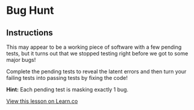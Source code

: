 # Bug Hunt

## Instructions

This may appear to be a working piece of software with a few pending tests, but it turns out that we stopped testing right before we got to some major bugs!

Complete the pending tests to reveal the latent errors and then turn your failing tests into passing tests by fixing the code!

**Hint:** Each pending test is masking exactly 1 bug.


<a href='https://learn.co/lessons/rails-bug-hunt' data-visibility='hidden'>View this lesson on Learn.co</a>
